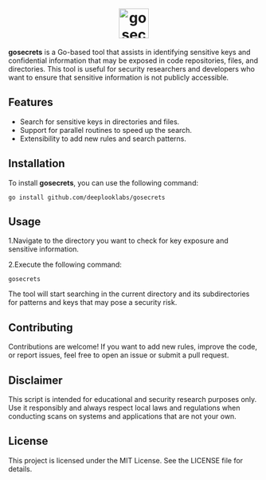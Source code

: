 <h1 align="center">
  <img src="https://cdn3.iconfinder.com/data/icons/bugs-and-errors-soft-fill/60/Website-Bug-Search-virus-magnifying-glass-512.png" width="60px" alt="gosecrets">
</h1>

**gosecrets** is a Go-based tool that assists in identifying sensitive keys and confidential information that may be exposed in code repositories, files, and directories. This tool is useful for security researchers and developers who want to ensure that sensitive information is not publicly accessible.

## Features

- Search for sensitive keys in directories and files.
- Support for parallel routines to speed up the search.
- Extensibility to add new rules and search patterns.

## Installation

To install **gosecrets**, you can use the following command:

```shell
go install github.com/deeplooklabs/gosecrets
```

## Usage

1.Navigate to the directory you want to check for key exposure and sensitive information.

2.Execute the following command:
```shell
gosecrets
```

The tool will start searching in the current directory and its subdirectories for patterns and keys that may pose a security risk.

## Contributing

Contributions are welcome! If you want to add new rules, improve the code, or report issues, feel free to open an issue or submit a pull request.

## Disclaimer
This script is intended for educational and security research purposes only. Use it responsibly and always respect local laws and regulations when conducting scans on systems and applications that are not your own.

## License
This project is licensed under the MIT License. See the LICENSE file for details.